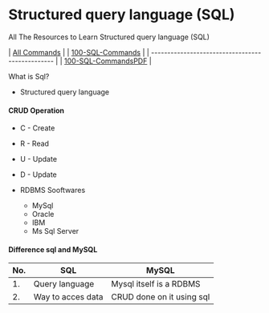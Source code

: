 # Structured query language (SQL)

All The Resources to Learn Structured query language (SQL)

| [All Commands](/SQLCommands.md) |
| [100-SQL-Commands](/100SQL_Commands.md) |
| ------------------------------------------------ |
| [100-SQL-CommandsPDF](./src/100SQL_Commands.pdf) |

What is Sql?

- Structured query language

#### CRUD Operation

- C - Create
- R - Read
- U - Update
- D - Update

- RDBMS Sooftwares
  - MySql
  - Oracle
  - IBM
  - Ms Sql Server

#### Difference sql and MySQL

| No. | SQL               | MySQL                     |
| --- | ----------------- | ------------------------- |
| 1.  | Query language    | Mysql itself is a RDBMS   |
| 2.  | Way to acces data | CRUD done on it using sql |
